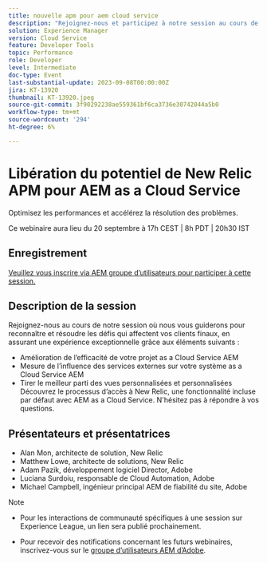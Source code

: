```yaml
---
title: nouvelle apm pour aem cloud service
description: "Rejoignez-nous et participez à notre session au cours de laquelle nous vous guiderons pour reconnaître et résoudre les défis qui affectent vos clients finaux, en assurant une expérience exceptionnelle en améliorant l’efficacité de votre projet as a Cloud Service AEM, en mesurant l’influence des services externes sur votre système as a Cloud Service AEM et en tirant parti des vues personnalisées et personnalisées. Découvrez le processus d’accès à New Relic, une fonctionnalité incluse par défaut avec AEM as a Cloud Service. N'hésitez pas à répondre à vos questions."
solution: Experience Manager
version: Cloud Service
feature: Developer Tools
topic: Performance
role: Developer
level: Intermediate
doc-type: Event
last-substantial-update: 2023-09-08T00:00:00Z
jira: KT-13920
thumbnail: KT-13920.jpeg
source-git-commit: 3f90292238ae559361bf6ca3736e30742044a5b0
workflow-type: tm+mt
source-wordcount: '294'
ht-degree: 6%

---
```



# Libération du potentiel de New Relic APM pour AEM as a Cloud Service

Optimisez les performances et accélérez la résolution des problèmes.

Ce webinaire aura lieu du 20 septembre à 17h CEST \| 8h PDT \| 20h30 IST

## Enregistrement

[Veuillez vous inscrire via AEM groupe d’utilisateurs pour participer à cette session.](https://aem-augs.adobe.com/events/details/adobe-experience-manager-aem-learning-chapter-presents-harness-the-power-of-new-relic-apm-for-aem-as-a-cloud-service-boost-performance-amp-rapid-issue-fix/)

## Description de la session

Rejoignez-nous au cours de notre session où nous vous guiderons pour reconnaître et résoudre les défis qui affectent vos clients finaux, en assurant une expérience exceptionnelle grâce aux éléments suivants :

* Amélioration de l’efficacité de votre projet as a Cloud Service AEM
* Mesure de l’influence des services externes sur votre système as a Cloud Service AEM
* Tirer le meilleur parti des vues personnalisées et personnalisées Découvrez le processus d’accès à New Relic, une fonctionnalité incluse par défaut avec AEM as a Cloud Service. N&#39;hésitez pas à répondre à vos questions.

## Présentateurs et présentatrices

* Alan Mon, architecte de solution, New Relic
* Matthew Lowe, architecte de solutions, New Relic
* Adam Pazik, développement logiciel Director, Adobe
* Luciana Surdoiu, responsable de Cloud Automation, Adobe
* Michael Campbell, ingénieur principal AEM de fiabilité du site, Adobe

>[!NOTE]
>
>* Pour les interactions de communauté spécifiques à une session sur Experience League, un lien sera publié prochainement.
>
>* Pour recevoir des notifications concernant les futurs webinaires, inscrivez-vous sur le [groupe d’utilisateurs AEM d’Adobe](https://aem-augs.adobe.com/).
